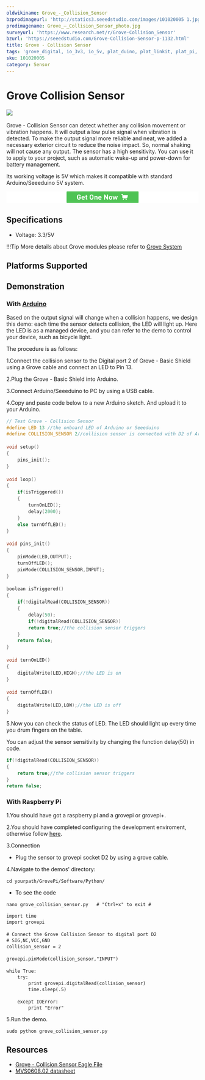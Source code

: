 ```yaml
---
oldwikiname: Grove_-_Collision_Sensor
bzprodimageurl: 'http://statics3.seeedstudio.com/images/101020005 1.jpg'
prodimagename: Grove_–_Collision_Sensor_photo.jpg
surveyurl: 'https://www.research.net/r/Grove-Collision_Sensor'
bzurl: 'https://seeedstudio.com/Grove-Collision-Sensor-p-1132.html'
title: Grove - Collision Sensor
tags: 'grove_digital, io_3v3, io_5v, plat_duino, plat_linkit, plat_pi, plat_bbg'
sku: 101020005
category: Sensor
---
```


# Grove Collision Sensor

![](https://raw.githubusercontent.com/SeeedDocument/Grove-Collision_Sensor/master/img/Grove_–_Collision_Sensor_photo.jpg)

Grove - Collision Sensor can detect whether any collision movement or vibration happens. It will output a low pulse signal when vibration is detected. To make the output signal more reliable and neat, we added a necessary exterior circuit to reduce the noise impact. So, normal shaking will not cause any output. The sensor has a high sensitivity. You can use it to apply to your project, such as automatic wake-up and power-down for battery management.

Its working voltage is 5V which makes it compatible with standard Arduino/Seeeduino 5V system.

[![](https://raw.githubusercontent.com/SeeedDocument/common/master/Get_One_Now_Banner.png)](http://www.seeedstudio.com/Grove-Collision-Sensor-p-1132.html)

## Specifications

* Voltage: 3.3/5V

!!!Tip More details about Grove modules please refer to [Grove System](http://wiki.seeed.cc/Grove_System/)

## Platforms Supported

## Demonstration

### With [Arduino](/Arduino)

Based on the output signal will change when a collision happens, we design this demo: each time the sensor detects collision, the LED will light up. Here the LED is as a managed device, and you can refer to the demo to control your device, such as bicycle light.

The procedure is as follows:

1.Connect the collision sensor to the Digital port 2 of Grove - Basic Shield using a Grove cable and connect an LED to Pin 13.

2.Plug the Grove - Basic Shield into Arduino.

3.Connect Arduino/Seeeduino to PC by using a USB cable.

4.Copy and paste code below to a new Arduino sketch. And upload it to your Arduino.

```c
// Test Grove - Collision Sensor
#define LED 13 //the onboard LED of Arduino or Seeeduino
#define COLLISION_SENSOR 2//collision sensor is connected with D2 of Arduino

void setup()
{
    pins_init();
}

void loop()
{
    if(isTriggered())
    {
        turnOnLED();
        delay(2000);
    }
    else turnOffLED();
}

void pins_init()
{
    pinMode(LED,OUTPUT);
    turnOffLED();
    pinMode(COLLISION_SENSOR,INPUT);
}

boolean isTriggered()
{
    if(!digitalRead(COLLISION_SENSOR))
    {
        delay(50);
        if(!digitalRead(COLLISION_SENSOR))
        return true;//the collision sensor triggers
    }
    return false;
}

void turnOnLED()
{
    digitalWrite(LED,HIGH);//the LED is on
}

void turnOffLED()
{
    digitalWrite(LED,LOW);//the LED is off
}
```

5.Now you can check the status of LED. The LED should light up every time you drum fingers on the table.

You can adjust the sensor sensitivity by changing the function delay\(50\) in code.

```c
if(!digitalRead(COLLISION_SENSOR))
{
    return true;//the collision sensor triggers
}
return false;
```

### With Raspberry Pi

1.You should have got a raspberry pi and a grovepi or grovepi+.

2.You should have completed configuring the development enviroment, otherwise follow [here](/GrovePiPlus).

3.Connection

* Plug the sensor to grovepi socket D2 by using a grove cable.

4.Navigate to the demos' directory:

```text
cd yourpath/GrovePi/Software/Python/
```

* To see the code

```text
nano grove_collision_sensor.py   # "Ctrl+x" to exit #
```

```text
import time
import grovepi

# Connect the Grove Collision Sensor to digital port D2
# SIG,NC,VCC,GND
collision_sensor = 2

grovepi.pinMode(collision_sensor,"INPUT")

while True:
    try:
        print grovepi.digitalRead(collision_sensor)
        time.sleep(.5)

    except IOError:
        print "Error"
```

5.Run the demo.

```text
sudo python grove_collision_sensor.py
```

## Resources

* [Grove - Collision Sensor Eagle File](https://raw.githubusercontent.com/SeeedDocument/Grove-Collision_Sensor/master/res/Grove-Collision_Sensor_eagle_file.zip)
* [MVS0608.02 datasheet](https://raw.githubusercontent.com/SeeedDocument/Grove-Collision_Sensor/master/res/DataSheet-MVS0608_02-v2_1.pdf)

